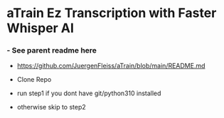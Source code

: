 # aTrain Ez Transcription with Faster Whisper AI 

### - See parent readme here 
- https://github.com/JuergenFleiss/aTrain/blob/main/README.md

- Clone Repo

- run step1 if you dont have git/python310 installed

- otherwise skip to step2 
